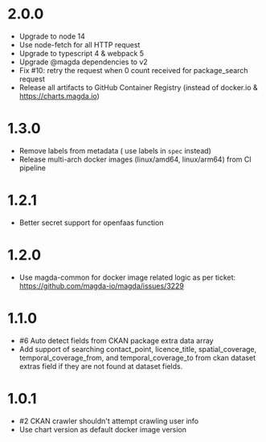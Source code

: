 # 2.0.0

-   Upgrade to node 14
-   Use node-fetch for all HTTP request
-   Upgrade to typescript 4 & webpack 5
-   Upgrade @magda dependencies to v2
-   Fix #10: retry the request when 0 count received for package_search request
-   Release all artifacts to GitHub Container Registry (instead of docker.io & https://charts.magda.io)

# 1.3.0

-   Remove labels from metadata ( use labels in `spec` instead)
-   Release multi-arch docker images (linux/amd64, linux/arm64) from CI pipeline

# 1.2.1

-   Better secret support for openfaas function

# 1.2.0

-   Use magda-common for docker image related logic as per ticket: https://github.com/magda-io/magda/issues/3229

# 1.1.0

-   #6 Auto detect fields from CKAN package extra data array
-   Add support of searching contact_point, licence_title, spatial_coverage, temporal_coverage_from, and temporal_coverage_to from ckan dataset extras field if they are not found at dataset fields.

# 1.0.1

-   #2 CKAN crawler shouldn't attempt crawling user info
-   Use chart version as default docker image version
